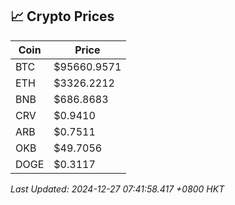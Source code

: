 ## 📈 Crypto Prices

| Coin | Price |
| ---- | ----- |
| BTC | $95660.9571 |
| ETH | $3326.2212 |
| BNB | $686.8683 |
| CRV | $0.9410 |
| ARB | $0.7511 |
| OKB | $49.7056 |
| DOGE | $0.3117 |

_Last Updated: 2024-12-27 07:41:58.417 +0800 HKT_